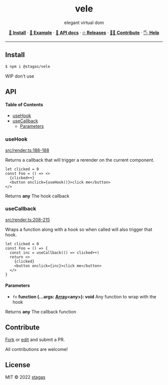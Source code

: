<h1 align="center">vele</h1>

<p align="center">
elegant virtual dom
</p>

<p align="center">
   <a href="#install">        🔧 <strong>Install</strong></a>
 · <a href="#example">        🧩 <strong>Example</strong></a>
 · <a href="#api">            📜 <strong>API docs</strong></a>
 · <a href="https://github.com/stagas/vele/releases"> 🔥 <strong>Releases</strong></a>
 · <a href="#contribute">     💪🏼 <strong>Contribute</strong></a>
 · <a href="https://github.com/stagas/vele/issues">   🖐️ <strong>Help</strong></a>
</p>

***

## Install

```sh
$ npm i @stagas/vele
```

WIP don't use

## API

<!-- Generated by documentation.js. Update this documentation by updating the source code. -->

#### Table of Contents

*   [useHook](#usehook)
*   [useCallback](#usecallback)
    *   [Parameters](#parameters)

### useHook

[src/render.ts:188-188](https://github.com/stagas/vele/blob/2d39f552e6b12f45dc7f3fea06f1336667cba953/src/render.ts#L188-L188 "Source code on GitHub")

Returns a callback that will trigger
a rerender on the current component.

```tsx
let clicked = 0
const Foo = () => <>
  {clicked++}
  <button onclick={useHook()}>click me</button>
</>
```

Returns **any** The hook callback

### useCallback

[src/render.ts:208-215](https://github.com/stagas/vele/blob/2d39f552e6b12f45dc7f3fea06f1336667cba953/src/render.ts#L208-L215 "Source code on GitHub")

Wraps a function along with a hook
so when called will also trigger that hook.

```tsx
let clicked = 0
const Foo = () => {
  const inc = useCallback(() => clicked++)
  return <>
    {clicked}
    <button onclick={inc}>click me</button>
  </>
}
```

#### Parameters

*   `fn` **function (...args: [Array](https://developer.mozilla.org/docs/Web/JavaScript/Reference/Global_Objects/Array)\<any>): void** Any function to wrap with the hook

Returns **any** The callback function

## Contribute

[Fork](https://github.com/stagas/vele/fork) or
[edit](https://github.dev/stagas/vele) and submit a PR.

All contributions are welcome!

## License

MIT © 2022
[stagas](https://github.com/stagas)
